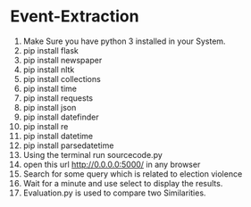 # Event-Extraction
1. Make Sure you have python 3 installed in your System.
2. pip install flask
3. pip install newspaper
4. pip install nltk
5. pip install collections
6. pip install time
7. pip install requests
8. pip install json
9. pip install datefinder
10. pip install re
11. pip install datetime
12. pip install parsedatetime
13. Using the terminal run sourcecode.py
14. open this url http://0.0.0.0:5000/ in any browser
15. Search for some query which is related to election violence
16. Wait for a minute and use select to display the results.
17. Evaluation.py is used to compare two Similarities.

